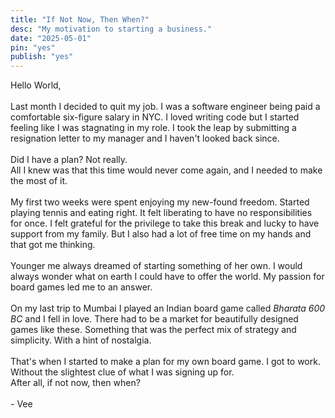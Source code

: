 ```yaml
---
title: "If Not Now, Then When?"
desc: "My motivation to starting a business."
date: "2025-05-01"
pin: "yes"
publish: "yes"
---
```


Hello World,  
&nbsp;  
Last month I decided to quit my job. I was a software engineer being paid a comfortable six-figure salary in NYC. I loved writing code but I started feeling like I was stagnating in my role. I took the leap by submitting a resignation letter to my manager and I haven't looked back since.  
&nbsp;  
Did I have a plan? Not really.  
All I knew was that this time would never come again, and I needed to make the most of it.  
&nbsp;  
My first two weeks were spent enjoying my new-found freedom. Started playing tennis and eating right. It felt liberating to have no responsibilities for once. I felt grateful for the privilege to take this break and lucky to have support from my family. But I also had a lot of free time on my hands and that got me thinking.  
&nbsp;  
Younger me always dreamed of starting something of her own. I would always wonder what on earth I could have to offer the world. My passion for board games led me to an answer.  
&nbsp;  
On my last trip to Mumbai I played an Indian board game called *Bharata 600 BC* and I fell in love. There had to be a market for beautifully designed games like these. Something that was the perfect mix of strategy and simplicity. With a hint of nostalgia.  
&nbsp;  
That's when I started to make a plan for my own board game. I got to work. Without the slightest clue of what I was signing up for.  
After all, if not now, then when?  
&nbsp;  
\- Vee
